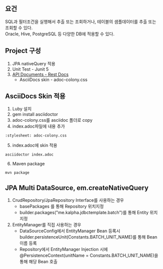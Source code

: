 ## 요건
SQL과 필터조건을 실행해서 추출 또는 조회하거나, 테이블의 샘플데이터를 추출 또는 조회할 수 있다.
<br>
Oracle, Hive, PostgreSQL 등 다양한 DB에 적용할 수 있다.

## Project 구성
1. JPA nativeQuery 적용
2. Unit Test - Junit 5
3. [API Documents - Rest Docs](localhost:8080/docs/index.html)    
   * AsciiDocs skin - adoc-colony.css

## AsciiDocs Skin 적용
1. Luby 설치
2. gem install asciidoctor
3. adoc-colony.css를 asciidoc 폴더로 copy 
4. index.adoc파일에 내용 추가
```
:stylesheet: adoc-colony.css
```
5. index.adoc에 skin 적용
```shell
asciidoctor index.adoc
```
6. Maven package
```shell
mvn package
```

## JPA Multi DataSource, em.createNativeQuery
1. CrudRepository/JpaRepository Interface를 사용하는 경우
   - basePackages 를 통해 Repository 위치지정
   - builder.packages("me.kalpha.jdbctemplate.batch")를 통해 Entity 위치지정
2. EntityManager를 직접 사용하는 경우
   - DataSourceConfig에서 EntityManager Bean 등록시 builder.persistenceUnit(Constants.BATCH_UNIT_NAME)를 통해 Bean 이름 등록
   - Repository에서 EntityManager Injection 시에 @PersistenceContext(unitName = Constants.BATCH_UNIT_NAME)을 통해 해당 Bean 호출
